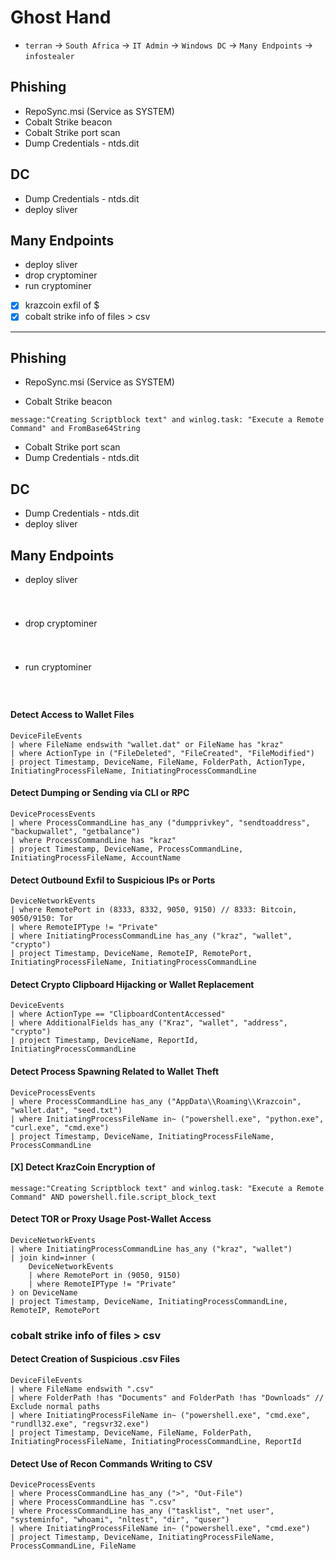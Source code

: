 # Ghost Hand

- `terran` -> `South Africa` -> `IT Admin` -> `Windows DC` -> `Many Endpoints` -> `infostealer`

## Phishing

- RepoSync.msi (Service as SYSTEM)
- Cobalt Strike beacon
- Cobalt Strike port scan
- Dump Credentials - ntds.dit

## DC

- Dump Credentials - ntds.dit
- deploy sliver

## Many Endpoints

- deploy sliver
- drop cryptominer
- run cryptominer
- [x] krazcoin exfil of $
- [x] cobalt strike info of files > csv

---

## Phishing

- RepoSync.msi (Service as SYSTEM)

- Cobalt Strike beacon

```kql
message:"Creating Scriptblock text" and winlog.task: "Execute a Remote Command" and FromBase64String
```

- Cobalt Strike port scan
- Dump Credentials - ntds.dit

## DC

- Dump Credentials - ntds.dit
- deploy sliver

## Many Endpoints

- deploy sliver

#### 
```kql
```

#### 
```kql
```

- drop cryptominer


#### 
```kql
```

#### 
```kql
```

- run cryptominer

#### 
```kql
```

#### 
```kql
```


#### Detect Access to Wallet Files

```kql
DeviceFileEvents
| where FileName endswith "wallet.dat" or FileName has "kraz"
| where ActionType in ("FileDeleted", "FileCreated", "FileModified")
| project Timestamp, DeviceName, FileName, FolderPath, ActionType, InitiatingProcessFileName, InitiatingProcessCommandLine
```

#### Detect Dumping or Sending via CLI or RPC

```kql
DeviceProcessEvents
| where ProcessCommandLine has_any ("dumpprivkey", "sendtoaddress", "backupwallet", "getbalance")
| where ProcessCommandLine has "kraz"
| project Timestamp, DeviceName, ProcessCommandLine, InitiatingProcessFileName, AccountName
```

#### Detect Outbound Exfil to Suspicious IPs or Ports

```kql
DeviceNetworkEvents
| where RemotePort in (8333, 8332, 9050, 9150) // 8333: Bitcoin, 9050/9150: Tor
| where RemoteIPType != "Private"
| where InitiatingProcessCommandLine has_any ("kraz", "wallet", "crypto")
| project Timestamp, DeviceName, RemoteIP, RemotePort, InitiatingProcessFileName, InitiatingProcessCommandLine
```

#### Detect Crypto Clipboard Hijacking or Wallet Replacement

```kql
DeviceEvents
| where ActionType == "ClipboardContentAccessed"
| where AdditionalFields has_any ("Kraz", "wallet", "address", "crypto")
| project Timestamp, DeviceName, ReportId, InitiatingProcessCommandLine
```

#### Detect Process Spawning Related to Wallet Theft

```kql
DeviceProcessEvents
| where ProcessCommandLine has_any ("AppData\\Roaming\\Krazcoin", "wallet.dat", "seed.txt")
| where InitiatingProcessFileName in~ ("powershell.exe", "python.exe", "curl.exe", "cmd.exe")
| project Timestamp, DeviceName, InitiatingProcessFileName, ProcessCommandLine
```

#### [X] Detect KrazCoin Encryption of 

```kql
message:"Creating Scriptblock text" and winlog.task: "Execute a Remote Command" AND powershell.file.script_block_text
```

#### Detect TOR or Proxy Usage Post-Wallet Access

```kql
DeviceNetworkEvents
| where InitiatingProcessCommandLine has_any ("kraz", "wallet")
| join kind=inner (
    DeviceNetworkEvents
    | where RemotePort in (9050, 9150)
    | where RemoteIPType != "Private"
) on DeviceName
| project Timestamp, DeviceName, InitiatingProcessCommandLine, RemoteIP, RemotePort
```

### cobalt strike info of files > csv

#### Detect Creation of Suspicious .csv Files

```kql
DeviceFileEvents
| where FileName endswith ".csv"
| where FolderPath !has "Documents" and FolderPath !has "Downloads" // Exclude normal paths
| where InitiatingProcessFileName in~ ("powershell.exe", "cmd.exe", "rundll32.exe", "regsvr32.exe")
| project Timestamp, DeviceName, FileName, FolderPath, InitiatingProcessFileName, InitiatingProcessCommandLine, ReportId
```

#### Detect Use of Recon Commands Writing to CSV

```kql
DeviceProcessEvents
| where ProcessCommandLine has_any (">", "Out-File")
| where ProcessCommandLine has ".csv"
| where ProcessCommandLine has_any ("tasklist", "net user", "systeminfo", "whoami", "nltest", "dir", "quser")
| where InitiatingProcessFileName in~ ("powershell.exe", "cmd.exe")
| project Timestamp, DeviceName, InitiatingProcessFileName, ProcessCommandLine, FileName
```
